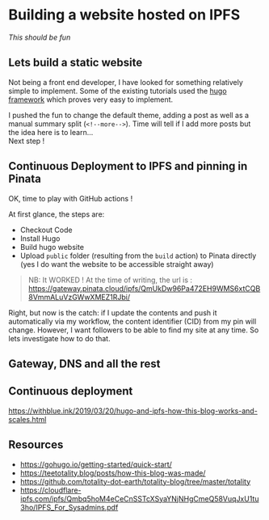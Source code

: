 # Building a website hosted on IPFS
*This should be fun*

## Lets build a static website
Not being a front end developer, I have looked for something relatively simple to implement. Some of the existing tutorials used the [hugo framework](https://gohugo.io/) which proves very easy to implement.  

I pushed the fun to change the default theme, adding a post as well as a manual summary split (`<!--more-->`). Time will tell if I add more posts but the idea here is to learn...  
Next step ! 

## Continuous Deployment to IPFS and pinning in Pinata
OK, time to play with GitHub actions ! 
  
At first glance, the steps are:
- Checkout Code
- Install Hugo
- Build hugo website
- Upload `public` folder (resulting from the `build` action) to Pinata directly (yes I do want the website to be accessible straight away)

>NB: It WORKED ! At the time of writing, the url is : https://gateway.pinata.cloud/ipfs/QmUkDw96Pa472EH9WMS6xtCQB8VmmALuVzGWwXMEZ1RJbi/
  
Right, but now is the catch: if I update the contents and push it automatically via my workflow, the content identifier (CID) from my pin will change. However, I want followers to be able to find my site at any time. So lets investigate how to do that.

## Gateway, DNS and all the rest

## Continuous deployment
https://withblue.ink/2019/03/20/hugo-and-ipfs-how-this-blog-works-and-scales.html

## Resources
- https://gohugo.io/getting-started/quick-start/
- https://teetotality.blog/posts/how-this-blog-was-made/
- https://github.com/totality-dot-earth/totality-blog/tree/master/totality
- https://cloudflare-ipfs.com/ipfs/Qmbq5hoM4eCeCnSSTcXSyaYNjNHgCmeQ58VuqJxU1tu3ho/IPFS_For_Sysadmins.pdf
